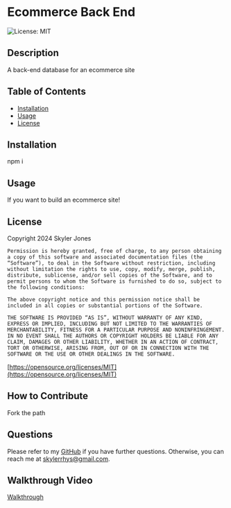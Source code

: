 # Ecommerce Back End

![License: MIT](https://img.shields.io/badge/License-MIT-yellow.svg)

## Description

A back-end database for an ecommerce site

## Table of Contents

- [Installation](#installation)
- [Usage](#usage)
- [License](#license)

## Installation

npm i

## Usage

If you want to build an ecommerce site!

## License

Copyright 2024 Skyler Jones

    Permission is hereby granted, free of charge, to any person obtaining a copy of this software and associated documentation files (the “Software”), to deal in the Software without restriction, including without limitation the rights to use, copy, modify, merge, publish, distribute, sublicense, and/or sell copies of the Software, and to permit persons to whom the Software is furnished to do so, subject to the following conditions:
    
    The above copyright notice and this permission notice shall be included in all copies or substantial portions of the Software.
    
    THE SOFTWARE IS PROVIDED “AS IS”, WITHOUT WARRANTY OF ANY KIND, EXPRESS OR IMPLIED, INCLUDING BUT NOT LIMITED TO THE WARRANTIES OF MERCHANTABILITY, FITNESS FOR A PARTICULAR PURPOSE AND NONINFRINGEMENT. IN NO EVENT SHALL THE AUTHORS OR COPYRIGHT HOLDERS BE LIABLE FOR ANY CLAIM, DAMAGES OR OTHER LIABILITY, WHETHER IN AN ACTION OF CONTRACT, TORT OR OTHERWISE, ARISING FROM, OUT OF OR IN CONNECTION WITH THE SOFTWARE OR THE USE OR OTHER DEALINGS IN THE SOFTWARE.

[https://opensource.org/licenses/MIT](https://opensource.org/licenses/MIT)

## How to Contribute

Fork the path

## Questions

Please refer to my [GitHub](https://github.com/SkylerRhys) if you have further questions.
Otherwise, you can reach me at skylerrhys@gmail.com.

## Walkthrough Video
[Walkthrough](https://drive.google.com/file/d/1s-DLklW0ztoyV1j1lGJiiSUxYtZNyU7N/view?usp=sharing)